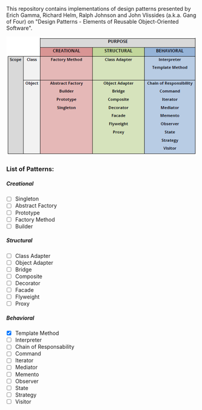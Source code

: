 This repository contains implementations of design patterns presented by Erich Gamma, Richard Helm, Ralph Johnson and John Vlissides (a.k.a. Gang of Four) on "Design Patterns - Elements of Reusable Object-Oriented Software".

![Patterns Table](https://github.com/HDeiro/design-patterns-java/blob/master/patterns-table.PNG?raw=true)

### List of Patterns:

##### Creational
- [ ] Singleton
- [ ] Abstract Factory
- [ ] Prototype
- [ ] Factory Method
- [ ] Builder

##### Structural
- [ ] Class Adapter
- [ ] Object Adapter
- [ ] Bridge
- [ ] Composite
- [ ] Decorator
- [ ] Facade
- [ ] Flyweight
- [ ] Proxy

##### Behavioral
- [X] Template Method
- [ ] Interpreter
- [ ] Chain of Responsability
- [ ] Command
- [ ] Iterator
- [ ] Mediator
- [ ] Memento
- [ ] Observer
- [ ] State
- [ ] Strategy
- [ ] Visitor
